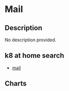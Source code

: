 # Mail

## Description

No description provided.

## k8 at home search

- [mail](https://nanne.dev/k8s-at-home-search/#/mail)

## Charts


